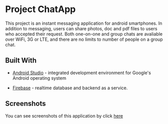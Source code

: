 # Project ChatApp

This project is an instant messaging application for android smartphones. In addition to messaging, users can share photos, doc and pdf files to users who accepted their request. Both one-on-one and group chats are avaliable over WiFi, 3G or LTE, and there are no limits to number of people on a group chat.

## Built With

* [Android Studio](https://developer.android.com/studio) -  integrated development environment for Google's Android operating system

* [Firebase](https://firebase.google.com/docs/android/setup) - realtime database and backend as a service.

## Screenshots

You can see screenshots of this application by click [here](https://github.com/printbart/ChatApp/tree/master/Screenshots) 